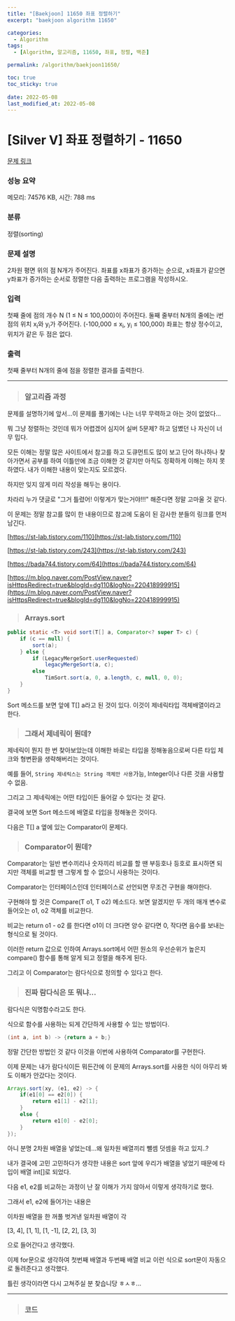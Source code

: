 ```yaml
---
title: "[Baekjoon] 11650 좌표 정렬하기"
excerpt: "baekjoon algorithm 11650"

categories:
  - Algorithm
tags:
  - [Algorithm, 알고리즘, 11650, 좌표, 정렬, 백준]

permalink: /algorithm/baekjoon11650/

toc: true
toc_sticky: true
 
date: 2022-05-08
last_modified_at: 2022-05-08
---
```


# [Silver V] 좌표 정렬하기 - 11650

[문제 링크](https://www.acmicpc.net/problem/11650)

### 성능 요약

메모리: 74576 KB, 시간: 788 ms

### 분류

정렬(sorting)

### 문제 설명

<p>2차원 평면 위의 점 N개가 주어진다. 좌표를 x좌표가 증가하는 순으로, x좌표가 같으면 y좌표가 증가하는 순서로 정렬한 다음 출력하는 프로그램을 작성하시오.</p>

### 입력

 <p>첫째 줄에 점의 개수 N (1 ≤ N ≤ 100,000)이 주어진다. 둘째 줄부터 N개의 줄에는 i번점의 위치 x<sub>i</sub>와 y<sub>i</sub>가 주어진다. (-100,000 ≤ x<sub>i</sub>, y<sub>i</sub> ≤ 100,000) 좌표는 항상 정수이고, 위치가 같은 두 점은 없다.</p>

### 출력

 <p>첫째 줄부터 N개의 줄에 점을 정렬한 결과를 출력한다.</p>




---
> ### 알고리즘 과정

문제를 설명하기에 앞서...이 문제를 풀기에는 나는 너무 무력하고 아는 것이 없었다...

뭐 그냥 정렬하는 것인데 뭐가 어렵겠어 심지어 실버 5문제? 하고 덤볐던 나 자신이 너무 밉다.

모든 이해는 정말 많은 사이트에서 참고를 하고 도큐먼트도 많이 보고 단어 하나하나 찾아가면서 공부를 하여 이틀만에 조금 이해한 것 같지만 아직도 정확하게 이해는 하지 못하였다. 내가 이해한 내용이 맞는지도 모르겠다.

하지만 잊지 않게 미리 작성을 해두는 용이다.

차라리 누가 댓글로 "그거 틀렸어! 이렇게가 맞는거야!!!" 해준다면 정말 고마울 것 같다.

이 문제는 정말 참고를 많이 한 내용이므로 참고에 도움이 된 감사한 분들의 링크를 먼저 남긴다.

[https://st-lab.tistory.com/110](https://st-lab.tistory.com/110)

[https://st-lab.tistory.com/243](https://st-lab.tistory.com/243)

[https://bada744.tistory.com/64](https://bada744.tistory.com/64)

[https://m.blog.naver.com/PostView.naver?isHttpsRedirect=true&blogId=dg110&logNo=220418999915](https://m.blog.naver.com/PostView.naver?isHttpsRedirect=true&blogId=dg110&logNo=220418999915)


> ### Arrays.sort

```java
public static <T> void sort(T[] a, Comparator<? super T> c) {
    if (c == null) {
        sort(a);
    } else {
        if (LegacyMergeSort.userRequested)
            legacyMergeSort(a, c);
        else
            TimSort.sort(a, 0, a.length, c, null, 0, 0);
    }
}
```

Sort 메소드를 보면 앞에 T[] a라고 된 것이 있다. 이것이 제네릭타입 객체배열이라고 한다.

> ### 그래서 제네릭이 뭔데?

제네릭이 뭔지 한 번 찾아보았는데 이해한 바로는 타입을 정해놓음으로써 다른 타입 체크와 형변환을 생략해버리는 것이다.

예를 들어, `String 제네릭스는 String 객체만 사용`가능, Integer이나 다른 것을 사용할 수 없음.

그리고 그 제네릭에는 어떤 타입이든 들어갈 수 있다는 것 같다.

결국에 보면 Sort 메소드에 배열로 타입을 정해놓은 것이다.

다음은 T[] a 옆에 있는 Comparator이 문제다.

> ### Comparator이 뭔데?

Comparator는 일반 변수끼리나 숫자끼리 비교를 할 땐 부등호나 등호로 표시하면 되지만 객체를 비교할 땐 그렇게 할 수 없으니 사용하는 것이다.

Comparator는 인터페이스인데 인터페이스로 선언되면 무조건 구현을 해야한다.

구현해야 할 것은 Compare(T o1, T o2) 메소드다.
보면 알겠지만 두 개의 매개 변수로 들어오는 o1, o2 객체를 비교한다.

비교는 return o1 - o2 를 한다면 o1이 더 크다면 양수 같다면 0, 작다면 음수를 보내는 형식으로 될 것이다.

이러한 return 값으로 인하여 Arrays.sort에서 어떤 원소의 우선순위가 높은지 compare() 함수를 통해 알게 되고 정렬을 해주게 된다.

그리고 이 Comparator는 람다식으로 정의할 수 있다고 한다.

> ### 진짜 람다식은 또 뭐냐...

람다식은 익명함수라고도 한다.

식으로 함수를 사용하는 되게 간단하게 사용할 수 있는 방법이다.

```java
(int a, int b) -> {return a + b;}
```

정말 간단한 방법인 것 같다 이것을 이번에 사용하여 Comparator를 구현한다.

이제 문제는 내가 람다식이든 뭐든간에 이 문제의 Arrays.sort를 사용한 식이 아무리 봐도 이해가 안갔다는 것이다.

```java
Arrays.sort(xy, (e1, e2) -> {
	if(e1[0] == e2[0]) {
		return e1[1] - e2[1];
	}
	else {
		return e1[0] - e2[0];
	}
});
```

아니 분명 2차원 배열을 넣었는데...왜 일차원 배열끼리 뺄셈 덧셈을 하고 있지..?

내가 결국에 고민 고민하다가 생각한 내용은 sort 앞에 우리가 배열을 넣었기 때문에 타입이 배열 int[]로 되었다.

다음 e1, e2를 비교하는 과정이 난 잘 이해가 가지 않아서 이렇게 생각하기로 했다.

그래서 e1, e2에 들어가는 내용은 

이차원 배열을 한 꺼풀 벗겨낸 일차원 배열이 각 

[3, 4], [1, 1], [1, -1], [2, 2], [3, 3]

으로 들어간다고 생각했다.

이제 for문으로 생각하여 첫번째 배열과 두번째 배열 비교 이런 식으로 sort문이 자동으로 돌려준다고 생각했다.

틀린 생각이라면 다시 고쳐주실 분 찾습니당 ㅎㅅㅎ...

---
> ### 코드


<script src="https://gist.github.com/jsw6701/26be9f027279d15741b6a64b8375b17e.js"></script>

